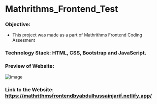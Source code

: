 # Mathrithms_Frontend_Test

### Objective:
- This project was made as a part of Mathrithms Frontend Coding Assesment

### Technology Stack: HTML, CSS, Bootstrap and JavaScript.

### Preview of Website: 
![image](https://user-images.githubusercontent.com/42992097/138108084-4a10f280-914c-42ea-b745-999e6c7d9a2d.png)



### Link to the Website: https://mathrithmsfrontendbyabdulhussainjarif.netlify.app/

